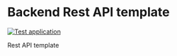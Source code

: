 # Backend Rest API template

[![Test application](https://github.com/abdivasiyev/go_project_template/actions/workflows/test.yml/badge.svg?event=watch)](https://github.com/abdivasiyev/go_project_template/actions/workflows/test.yml)

Rest API template
